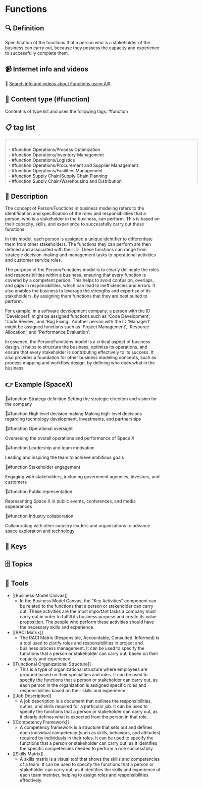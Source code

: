 
# Functions


## 🔍 Definition
Specification of the functions that a person who is a stakeholder of the business can carry out, because they possess the capacity and experience to successfully complete them.


## 📹 Internet info and videos
🤖 [Search info and videos about Functions using AI](https://www.perplexity.ai/search?q=videos+about+Functions:+Specification+of+the+functions+that+a+person+who+is+a+stakeholder+of+the+business+can+carry+out,+because+they+possess+the+capacity+and+experience+to+successfully+accomplish+them.
)&

## 📰 Content type (#function)
Content is of type list and uses the following tags: #function



## 📋 tag list

<div style='max-height: 120px; overflow-y: auto; border: 1px solid #ccc; padding: 10px; width: 600px;'>
  <ul style='list-style-type: none; padding-left: 0;'>


<li>- #function  Operations/Process Optimization</li>
<li>- #function  Operations/Inventory Management</li>
<li>- #function  Operations/Logistics</li>
<li>- #function  Operations/Procurement and Supplier Management</li>
<li>- #function  Operations/Facilities Management</li>
<li>- #function  Supply Chain/Supply Chain Planning</li>
<li>- #function  Supply Chain/Warehousing and Distribution</li>
<li>- #function  Supply Chain/Order Fulfillment</li>
<li>- #function  Legal/Contract Management</li>
<li>- #function  Legal/Intellectual Property Protection</li>
<li>- #function  Legal/Regulatory Compliance</li>
<li>- #function  Legal/Legal Counsel</li>
<li>- #function  Compliance/Risk Management</li>
<li>- #function  Compliance/Data Privacy and Protection</li>
<li>- #function  Compliance/Ethics and Governance</li>
<li>- #function  Data/Data Analysis</li>
<li>- #function  Data/Data Visualization</li>
<li>- #function  Data/Data Management</li>
<li>- #function  Analytics/Marketing Analytics</li>
<li>- #function  Analytics/Business Intelligence</li>
<li>- #function  Analytics/Forecasting and Predictive Modeling</li>
<li>- #function  Analytics/A/B Testing and Experimentation</li>
<li>- #function  Administration/Office Management</li>
<li>- #function  Administration/Executive Assistance</li>
<li>- #function  Administration/Document Management</li>
<li>- #function  Office Support/Reception and Front Desk</li>
<li>- #function  Office Support/Calendar Management</li>
<li>- #function  Office Support/Travel Coordination</li>
<li>- #function  Office Support/Record Keeping</li>
<li>- #function  Strategy/Strategic Planning</li>
<li>- #function  Strategy/Business Analysis</li>
<li>- #function  Strategy/Market Research</li>
<li>- #function  Strategy/Competitive Intelligence</li>
<li>- #function  Business Planning/Business Development</li>
<li>- #function  Business Planning/Financial Planning</li>
<li>- #function  Business Planning/Market Entry Strategy</li>
<li>- #function  Business Planning/Feasibility Analysis</li>
<li>- #function  Customer Insights/Market Research</li>
<li>- #function  Customer Insights/User Research</li>
<li>- #function  Customer Insights/Customer Surveys</li>
<li>- #function  Customer Experience/Customer Journey Mapping</li>
<li>- #function  Customer Experience/Usability Testing</li>
<li>- #function  Customer Experience/Service Design</li>
<li>- #function  Customer Experience/Feedback Analysis</li>
<li>- #function  Public Relations/Media Relations</li>
<li>- #function  Public Relations/Press Release Writing</li>
<li>- #function  Public Relations/Event Planning and Coordination</li>
<li>- #function  Communication/Internal Communication</li>
<li>- #function  Communication/External Communication</li>
<li>- #function  Communication/Crisis Management</li>
<li>- #function  Communication/Brand Messaging</li>
<li>- #function  Marketing/SEO</li>
<li>- #function  Marketing/SEM (Search Engine Marketing)</li>
<li>- #function  Marketing/Social Media Marketing</li>
<li>- #function  Marketing/Content Marketing</li>
<li>- #function  Marketing/Email Marketing</li>
<li>- #function  Marketing/Growth Hacking</li>
<li>- #function  Marketing/Lead Generation</li>
<li>- #function  Marketing/Marketing Analytics</li>
<li>- #function  Product Development/Product Management</li>
<li>- #function  Product Development/Product Design</li>
<li>- #function  Project Management/Agile Project Management</li>
<li>- #function  Project Management/Quality Control</li>
<li>- #function  Project Management/Continuous Improvement</li>
<li>- #function  Project Management/Research and Development</li>
<li>- #function  Software Development/Software Engineering</li>
<li>- #function  Software Development/Web Development</li>
<li>- #function  Software Development/Mobile App Development</li>
<li>- #function  Technology/System Architecture</li>
<li>- #function  Technology/Cybersecurity</li>
<li>- #function  Technology/Data Analysis</li>
<li>- #function  Technology/Artificial Intelligence</li>
<li>- #function  Technology/Big Data</li>
<li>- #function  Sales/Sales Development</li>
<li>- #function  Sales/Account Management</li>
<li>- #function  Sales/Customer Support</li>
<li>- #function  Sales/Customer Retention</li>
<li>- #function  Sales/Upselling and Cross-selling</li>
<li>- #function  Customer Support/Technical Support</li>
<li>- #function  Customer Relations/Customer Relationship Management</li>
<li>- #function  Customer Relations/Strategic Partnerships</li>
<li>- #function  Finance/Accounting</li>
<li>- #function  Finance/Cost Control</li>
<li>- #function  Finance/Cash Flow Management</li>
<li>- #function  Finance/Financial Forecasting</li>
<li>- #function  Finance/Financial Analysis</li>
<li>- #function  Finance/Invoicing and Collections</li>
<li>- #function  Finance/Tax Management</li>
<li>- #function  Finance/Internal Auditing</li>
<li>- #function  Human Resources/Talent Management</li>
<li>- #function  Human Resources/Recruitment</li>
<li>- #function  Human Resources/Personnel Administration</li>
<li>- #function  Human Resources/Leadership Development</li>
<li>- #function  Organizational Culture/Employee Engagement</li>
<li>- #function  Organizational Culture/Performance Management</li>
<li>- #function  Organizational Culture/Training and Development</li>
<li>- #function  Organizational Culture/Diversity and Inclusion</li>

  </ul>
</div>

## 📖 Description
The concept of Person/Functions in business modeling refers to the identification and specification of the roles and responsibilities that a person, who is a stakeholder in the business, can perform. This is based on their capacity, skills, and experience to successfully carry out these functions. 

In this model, each person is assigned a unique identifier to differentiate them from other stakeholders. The functions they can perform are then defined and associated with their ID. These functions can range from strategic decision-making and management tasks to operational activities and customer service roles. 

The purpose of the Person/Functions model is to clearly delineate the roles and responsibilities within a business, ensuring that every function is covered by a competent person. This helps to avoid confusion, overlaps, and gaps in responsibilities, which can lead to inefficiencies and errors. It also enables the business to leverage the strengths and expertise of its stakeholders, by assigning them functions that they are best suited to perform.

For example, in a software development company, a person with the ID 'Developer1' might be assigned functions such as 'Code Development', 'Code Review', and 'Bug Fixing'. Another person with the ID 'Manager1' might be assigned functions such as 'Project Management', 'Resource Allocation', and 'Performance Evaluation'. 

In essence, the Person/Functions model is a critical aspect of business design. It helps to structure the business, optimize its operations, and ensure that every stakeholder is contributing effectively to its success. It also provides a foundation for other business modeling concepts, such as process mapping and workflow design, by defining who does what in the business.

## 👉 Example (SpaceX)

👔#function Strategy definition
Setting the strategic direction and vision for the company

👔#function High level decision making
Making high-level decisions regarding technology development, investments, and partnerships

👔#function Operational oversight

Overseeing the overall operations and performance of Space X

👔#function Leadership and team motivation

Leading and inspiring the team to achieve ambitious goals

👔#function Stakeholder engagement

Engaging with stakeholders, including government agencies, investors, and customers

👔#function Public representation

Representing Space X in public events, conferences, and media appearances

👔#function Industry collaboration

Collaborating with other industry leaders and organizations to advance space exploration and technology



## 🔑 Keys



## 🗄️ Topics


## 🧰 Tools
- [[Business Model Canvas]]
  - In the Business Model Canvas, the "Key Activities" component can be related to the functions that a person or stakeholder can carry out. These activities are the most important tasks a company must carry out in order to fulfill its business purpose and create its value proposition. The people who perform these activities should have the necessary skills and experience.
- [[RACI Matrix]]
  - The RACI Matrix (Responsible, Accountable, Consulted, Informed) is a tool used to clarify roles and responsibilities in project and business process management. It can be used to specify the functions that a person or stakeholder can carry out, based on their capacity and experience.
- [[Functional Organizational Structure]]
  - This is a type of organizational structure where employees are grouped based on their specialties and roles. It can be used to specify the functions that a person or stakeholder can carry out, as each person in the organization is assigned specific roles and responsibilities based on their skills and experience.
- [[Job Description]]
  - A job description is a document that outlines the responsibilities, duties, and skills required for a particular job. It can be used to specify the functions that a person or stakeholder can carry out, as it clearly defines what is expected from the person in that role.
- [[Competency Framework]]
  - A competency framework is a structure that sets out and defines each individual competency (such as skills, behaviors, and attitudes) required by individuals in their roles. It can be used to specify the functions that a person or stakeholder can carry out, as it identifies the specific competencies needed to perform a role successfully.
- [[Skills Matrix]]
  - A skills matrix is a visual tool that shows the skills and competencies of a team. It can be used to specify the functions that a person or stakeholder can carry out, as it identifies the skills and experience of each team member, helping to assign roles and responsibilities effectively.
